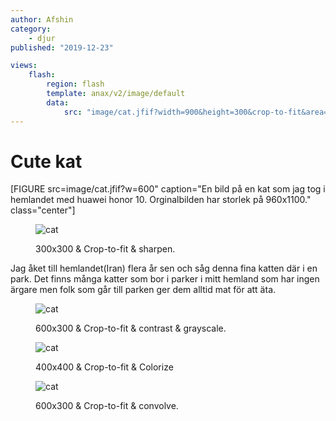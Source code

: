 ```yaml
---
author: Afshin
category:
    - djur
published: "2019-12-23"

views:
    flash:
        region: flash
        template: anax/v2/image/default
        data:
            src: "image/cat.jfif?width=900&height=300&crop-to-fit&area=12,0,50,0&f=contrast,-20&f=grayscale"
---
```

Cute kat
==================================

[FIGURE src=image/cat.jfif?w=600" caption="En bild på en kat som jag tog i hemlandet med huawei honor 10. Orginalbilden har storlek på 960x1100." class="center"]

<!--more-->


<figure class="figure right">
    <img src="image/cat.jfif?w=300&h=300&crop-to-fit&area=13,20,50,14&sharpen" alt="cat">
    <figcaption>
        <p>300x300 & Crop-to-fit & sharpen.</p>
    </figcaption>
</figure>


Jag åket till hemlandet(Iran) flera år sen och såg denna fina katten där i en park. Det finns många katter som bor i parker i mitt hemland som har ingen ärgare men folk som går till parken ger dem alltid mat för att äta.


<figure class="figure center">
    <img src="image/cat.jfif?w=600&h=300&crop-to-fit&area=12,0,50,0&f=contrast,-20&f=grayscale" alt="cat">
    <figcaption>
        <p>600x300 & Crop-to-fit & contrast & grayscale.</p>
    </figcaption>
</figure>


<figure class="figure center">
    <img src="image/cat.jfif?w=400&h=400&crop-to-fit&area=13,20,50,14,0&f=colorize,-60,0,0,0" alt="cat">
    <figcaption>
        <p>400x400 & Crop-to-fit & Colorize</p>
    </figcaption>
</figure>

<figure class="figure center">
    <img src="image/cat.jfif?w=600&h=300&crop-to-fit&area=12,0,50,0&convolve=emboss-alt" alt="cat">
    <figcaption>
        <p>600x300 & Crop-to-fit & convolve.</p>
    </figcaption>
</figure>